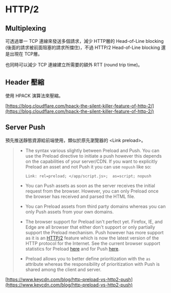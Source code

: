 # HTTP/2

## Multiplexing

可透過單一 TCP 連線來發送多個請求，減少 HTTP層的 Head-of-Line blocking \(後面的請求被前面阻塞的請求所擋住\)，不過 HTTP/2 Head-of-Line blocking 還是出現在 TCP層。

也同時可以減少 TCP 連線建立所需要的額外 RTT \(round trip time\)。

## Header 壓縮

使用 HPACK 演算法來壓縮。

[https://blog.cloudflare.com/hpack-the-silent-killer-feature-of-http-2/](https://blog.cloudflare.com/hpack-the-silent-killer-feature-of-http-2/)

## Server Push

預先推送靜態資源給前端使用，類似於原先瀏覽器的 &lt;Link preload&gt;。

> * The syntax various slightly between Preload and Push. You can use the Preload directive to initiate a push however this depends on the capabilities of your server/CDN. If you want to explicitly Preload an asset and not Push it you can use `nopush` like so:
>
>   ```text
>   Link: rel=preload; </app/script.js>;  as=script; nopush
>   ```
>
> * You can Push assets as soon as the server receives the initial request from the browser. However, you can only Preload once the browser has received and parsed the HTML file.
> * You can Preload assets from third party domains whereas you can only Push assets from your own domains.
> * The browser support for Preload isn't perfect yet. Firefox, IE, and Edge are all browser that either don't support or only partially support the Preload mechanism. Push however has more support as it is an [HTTP/2](https://www.keycdn.com/blog/keycdn-http2-support) feature which is now the latest version of the HTTP protocol for the Internet. See the current browser support statistics for Preload [here](https://caniuse.com/#search=preload) and for Push [here](https://caniuse.com/#feat=http2).
> * Preload allows you to better define prioritization with the `as` attribute whereas the responsibility of prioritization with Push is shared among the client and server.

[https://www.keycdn.com/blog/http-preload-vs-http2-push](https://www.keycdn.com/blog/http-preload-vs-http2-push)

